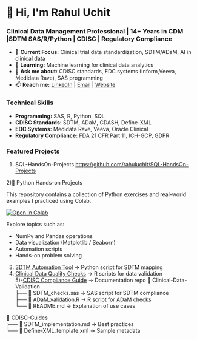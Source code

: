 # 👋 Hi, I'm Rahul Uchit
### **Clinical Data Management Professional | 14+ Years in CDM |SDTM SAS/R/Python | CDISC | Regulatory Compliance**  

- 🔭 **Current Focus:** Clinical trial data standardization, SDTM/ADaM, AI in clinical data  
- 🌱 **Learning:** Machine learning for clinical data analytics  
- 💬 **Ask me about:** CDISC standards, EDC systems (Inform,Veeva, Medidata Rave), SAS programming  
- 📫 **Reach me:** [LinkedIn](https://linkedin.com/in/rahuluchit1111) | [Email](mailto:raulfia.uchit@gmail.com) | [Website](https://clinical-trials-pro.emergent.host/) 

### **Technical Skills**  
- **Programming:** SAS, R, Python, SQL  
- **CDISC Standards:** SDTM, ADaM, CDASH, Define-XML  
- **EDC Systems:** Medidata Rave, Veeva, Oracle Clinical  
- **Regulatory Compliance:** FDA 21 CFR Part 11, ICH-GCP, GDPR  

### **Featured Projects** 
1) SQL-HandsOn-Projects
https://github.com/rahuluchit/SQL-HandsOn-Projects

2)🐍 Python Hands-on Projects

This repository contains a collection of Python exercises and real-world examples I practiced using Colab.

[![Open In Colab](https://colab.research.google.com/assets/colab-badge.svg)](https://colab.research.google.com/drive/1UDDyq4Q_KNOEccoLMNBDKJPlYV6tEoom)

Explore topics such as:
- NumPy and Pandas operations
- Data visualization (Matplotlib / Seaborn)
- Automation scripts
- Hands-on problem solving

3) [SDTM Automation Tool](https://github.com/your-repo) → Python script for SDTM mapping  
4) [Clinical Data Quality Checks](https://github.com/your-repo) → R scripts for data validation  
5)-[CDISC Compliance Guide](https://github.com/your-repo) → Documentation repo 
📂 Clinical-Data-Validation  
├── 📄 SDTM_checks.sas  → SAS script for SDTM compliance  
├── 📄 ADaM_validation.R → R script for ADaM checks  
└── 📄 README.md → Explanation of use cases  

📂 CDISC-Guides  
├── 📄 SDTM_implementation.md → Best practices  
└── 📄 Define-XML_template.xml → Sample metadata
